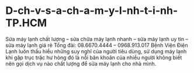 D-ch-v-s-a-ch-a-m-y-l-nh-t-i-nh-TP.HCM
======================================

Sửa máy lạnh chất lượng – sửa chữa máy lạnh nhanh – sửa máy lạnh uy tín – sửa máy lạnh giá rẻ Tổng đài: 08.6670.4444 – 0968.913.017  Bệnh Viện Điện Lạnh luôn thấu hiểu những suy nghĩ của người tiêu dùng, sử dụng máy lạnh khi gặp trục trặc hư hỏng đó là nỗi băn khoăn của nhiều người không biết nên gọi dịch vụ nào chất lượng để sửa máy lạnh cho nhà mình.
